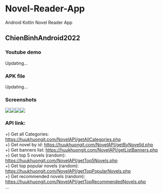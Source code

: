 # Novel-Reader-App
Android Kotlin Novel Reader App

## ChienBinhAndroid2022

### Youtube demo
Updating...

### APK file
Updating...

### Screenshots
<div style="display: flex">
  <img style="max-width: 50%" src="./screenshots/sc1.png" />
  <img style="max-width: 50%" src="./screenshots/sc2.png" />
  <img style="max-width: 50%" src="./screenshots/sc3.png" />
  <img style="max-width: 50%" src="./screenshots/sc4.png" />
</div>

### API link:
+) Get all Categories: https://huukhuongit.com/NovelAPI/getAllCategories.php <br />
+) Get novel by id: https://huukhuongit.com/NovelAPI/getByNovelId.php <br />
+) Get banners list: https://huukhuongit.com/NovelAPI/getListBanners.php <br />
+) Get top 5 novels (random): https://huukhuongit.com/NovelAPI/getTop5Novels.php <br />
+) Get top popular novels (random): https://huukhuongit.com/NovelAPI/getTopPopularNovels.php <br />
+) Get recommended novels (random): https://huukhuongit.com/NovelAPI/getTopRecommendedNovels.php <br />
...
